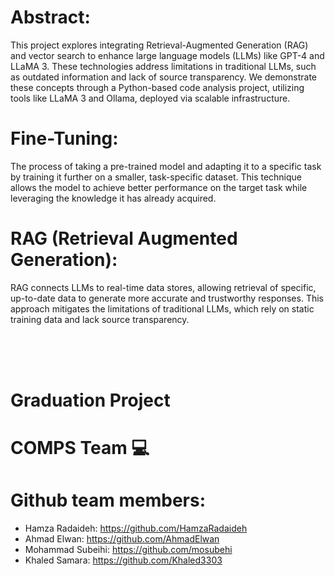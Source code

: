 # Abstract:
This project explores integrating Retrieval-Augmented Generation (RAG) and vector search to enhance large language models (LLMs) like GPT-4 and LLaMA 3. These technologies address limitations in traditional LLMs, such as outdated information and lack of source transparency. We demonstrate these concepts through a Python-based code analysis project, utilizing tools like LLaMA 3 and Ollama, deployed via scalable infrastructure.

# Fine-Tuning:
The process of taking a pre-trained model and adapting it to a specific task by training it further on a smaller, task-specific dataset. This technique allows the model to achieve better performance on the target task while leveraging the knowledge it has already acquired.

# RAG (Retrieval Augmented Generation):
RAG connects LLMs to real-time data stores, allowing retrieval of specific, up-to-date data to generate more accurate and trustworthy responses. This approach mitigates the limitations of traditional LLMs, which rely on static training data and lack source transparency.

<br>
<br>
<br>


# Graduation Project 

# COMPS Team 💻

# Github team members:

- Hamza Radaideh: https://github.com/HamzaRadaideh
- Ahmad Elwan: https://github.com/AhmadElwan
- Mohammad Subeihi: https://github.com/mosubehi
- Khaled Samara: https://github.com/Khaled3303

